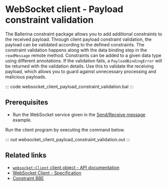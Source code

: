 # WebSocket client - Payload constraint validation

The Ballerina constraint package allows you to add additional constraints to the received payload. Through client payload constraint validation, the payload can be validated according to the defined constraints. The constraint validation happens along with the data binding step in the `readMessage` remote method. Constraints can be added to a given data type using different annotations. If the validation fails, a `PayloadBindingError` will be returned with the validation details. Use this to validate the receiving payload, which allows you to guard against unnecessary processing and malicious payloads.

::: code websocket_client_payload_constraint_validation.bal :::

## Prerequisites
- Run the WebSocket service given in the [Send/Receive message](/learn/by-example/websocket-basic-sample/) example.

Run the client program by executing the command below.

::: out websocket_client_payload_constraint_validation.out :::

## Related links
- [`websocket:Client` client object - API documentation](https://lib.ballerina.io/ballerina/websocket/latest/clients/Client)
- [WebSocket Client - Specification](/spec/websocket/#4-client)
- [Constraint BBE](/learn/by-example/constraint-validations/)
